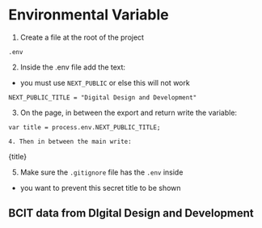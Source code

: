 # Environmental Variable

1. Create a file at the root of the project 
```
.env
```

2. Inside the .env file add the text:
- you must use `NEXT_PUBLIC` or else this will not work
```
NEXT_PUBLIC_TITLE = "Digital Design and Development"
```

3. On the page, in between the export and return write the variable:
```
var title = process.env.NEXT_PUBLIC_TITLE;

4. Then in between the main write:
```
{title}

5. Make sure the `.gitignore` file has the `.env` inside
- you want to prevent this secret title to be shown

## BCIT data from DIgital Design and Development
[]()
